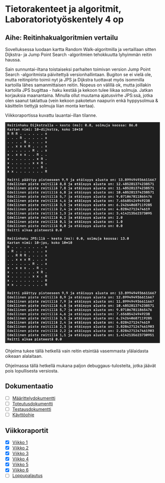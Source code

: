 # Tietorakenteet ja algoritmit, Laboratoriotyöskentely 4 op

## Aihe: Reitinhakualgoritmien vertailu

Sovelluksessa luodaan kartta Random Walk-algoritmilla ja vertaillaan sitten Dijkstra- ja Jump Point Search -algoritmien tehokkuutta lyhyimmän reitin haussa. 

Sain sunnuntai-iltana toistaiseksi parhaiten toimivan version Jump Point Search -algoritmista päivitettyä versionhallintaan. Bugiton se ei vielä ole, mutta reitinpiirto toimii nyt ja JPS ja Dijkstra tuottavat myös isommilla kartoilla lähes samanmittaisen reitin. Nopeus on välillä ok, mutta joillakin kartoilla JPS bugittaa - haku kestää ja kekoon tulee liikaa solmuja. Jatkan korjauksia maanantaina. Minulla ollut muutama ajatusvirhe JPS:ssä, jotka olen saanut taklattua (vein kekoon pakotetun naapurin enkä hyppysolmua & käsittelin tiettyjä solmuja liian monta kertaa).

Viikkoraportissa kuvattu lauantai-illan tilanne. 

![JPS-tilanne](dokumentaatio/kuvat/jps-tilanne.png)

Ohjelma tukee tällä hetkellä vain reitin etsintää vasemmasta ylälaidasta oikeaan alalaitaan. 

Ohjelmassa tällä hetkellä mukana paljon debuggaus-tulosteita, jotka jäävät pois lopullisesta versiosta.

## Dokumentaatio

- [ ] [Määrittelydokumentti](dokumentaatio/maarittely.md)
- [ ] [Toteutusdokumentti](dokumentaatio/toteutus.md)
- [ ] [Testausdokumentti](dokumentaatio/testaus.md)
- [ ] [Käyttöohje](dokumentaatio/kayttoohje.md)

## Viikkoraportit

- [x] [Viikko 1](dokumentaatio/viikko1.md)
- [x] [Viikko 2](dokumentaatio/viikko2.md)       
- [x] [Viikko 3](dokumentaatio/viikko3.md)   
- [x] [Viikko 4](dokumentaatio/viikko4.md)   
- [x] [Viikko 5](dokumentaatio/viikko5.md) 
- [x] [Viikko 6](dokumentaatio/viikko6.md) 
- [ ] [Loppupalautus](dokumentaatio/viikko7.md)   
